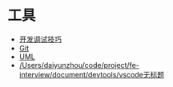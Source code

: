 # 工具

+ [开发调试技巧](/devtools/debug)
+ [Git](/devtools/git)
+ [UML](/devtools/uml)
+ [/Users/daiyunzhou/code/project/fe-interview/document/devtools/vscode无标题](/devtools/vscode)